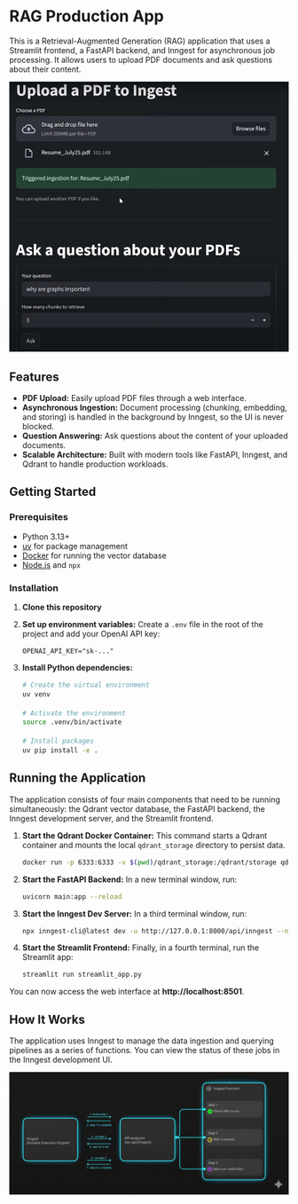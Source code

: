 # RAG Production App

This is a Retrieval-Augmented Generation (RAG) application that uses a Streamlit frontend, a FastAPI backend, and Inngest for asynchronous job processing. It allows users to upload PDF documents and ask questions about their content.

![Upload UI](upload.png)

## Features

-   **PDF Upload:** Easily upload PDF files through a web interface.
-   **Asynchronous Ingestion:** Document processing (chunking, embedding, and storing) is handled in the background by Inngest, so the UI is never blocked.
-   **Question Answering:** Ask questions about the content of your uploaded documents.
-   **Scalable Architecture:** Built with modern tools like FastAPI, Inngest, and Qdrant to handle production workloads.

## Getting Started

### Prerequisites

-   Python 3.13+
-   [uv](https://github.com/astral-sh/uv) for package management
-   [Docker](https://www.docker.com/) for running the vector database
-   [Node.js](https://nodejs.org/en) and `npx`

### Installation

1.  **Clone this repository**
    

2.  **Set up environment variables:**
    Create a `.env` file in the root of the project and add your OpenAI API key:
    ```
    OPENAI_API_KEY="sk-..."
    ```

3.  **Install Python dependencies:**
    ```bash
    # Create the virtual environment
    uv venv

    # Activate the environment
    source .venv/bin/activate

    # Install packages
    uv pip install -e .
    ```

## Running the Application

The application consists of four main components that need to be running simultaneously: the Qdrant vector database, the FastAPI backend, the Inngest development server, and the Streamlit frontend.

1.  **Start the Qdrant Docker Container:**
    This command starts a Qdrant container and mounts the local `qdrant_storage` directory to persist data.
    ```bash
    docker run -p 6333:6333 -v $(pwd)/qdrant_storage:/qdrant/storage qdrant/qdrant
    ```

2.  **Start the FastAPI Backend:**
    In a new terminal window, run:
    ```bash
    uvicorn main:app --reload
    ```

3.  **Start the Inngest Dev Server:**
    In a third terminal window, run:
    ```bash
    npx inngest-cli@latest dev -u http://127.0.0.1:8000/api/inngest --no-discovery
    ```

4.  **Start the Streamlit Frontend:**
    Finally, in a fourth terminal, run the Streamlit app:
    ```bash
    streamlit run streamlit_app.py
    ```

You can now access the web interface at **http://localhost:8501**.

## How It Works

The application uses Inngest to manage the data ingestion and querying pipelines as a series of functions. You can view the status of these jobs in the Inngest development UI.

![Inngest UI](inngest.png)